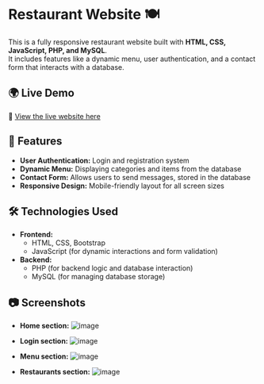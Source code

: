 # Restaurant Website 🍽️

This is a fully responsive restaurant website built with **HTML, CSS, JavaScript, PHP, and MySQL**.  
It includes features like a dynamic menu, user authentication, and a contact form that interacts with a database.

## 🌍 Live Demo  
🔗 [View the live website here](http://italianorestaurant.kesug.com/pages/home.php)

## 🚀 Features  
- **User Authentication:** Login and registration system  
- **Dynamic Menu:** Displaying categories and items from the database  
- **Contact Form:** Allows users to send messages, stored in the database  
- **Responsive Design:** Mobile-friendly layout for all screen sizes  

## 🛠️ Technologies Used  
- **Frontend:**
  - HTML, CSS, Bootstrap
  - JavaScript (for dynamic interactions and form validation)
- **Backend:**
  - PHP (for backend logic and database interaction)
  - MySQL (for managing database storage)

## 📷 Screenshots
- **Home section:** 
![image](https://github.com/user-attachments/assets/4d7ba72f-9cf2-448e-b102-0cd5a2ffa8cd)


- **Login section:** 
![image](https://github.com/user-attachments/assets/77548659-546a-4f98-86fc-83592e623e1f)


- **Menu section:** 
![image](https://github.com/user-attachments/assets/10c0c1a2-9b6a-4d68-a2f6-f175c531955a)


- **Restaurants section:** 
![image](https://github.com/user-attachments/assets/a9b348a8-edfb-4560-ad65-632e27b4eae5)




